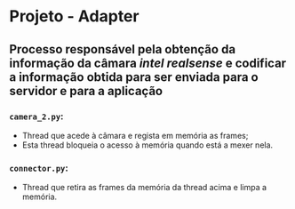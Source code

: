 # Projeto - Adapter

## Processo responsável pela obtenção da informação da câmara *intel realsense* e codificar a informação obtida para ser enviada para o servidor e para a aplicação

### `camera_2.py`:
* Thread que acede à câmara e regista em memória as frames;
* Esta thread bloqueia o acesso à memória quando está a mexer nela.

### `connector.py`:
* Thread que retira as frames da memória da thread acima e limpa a memória.
